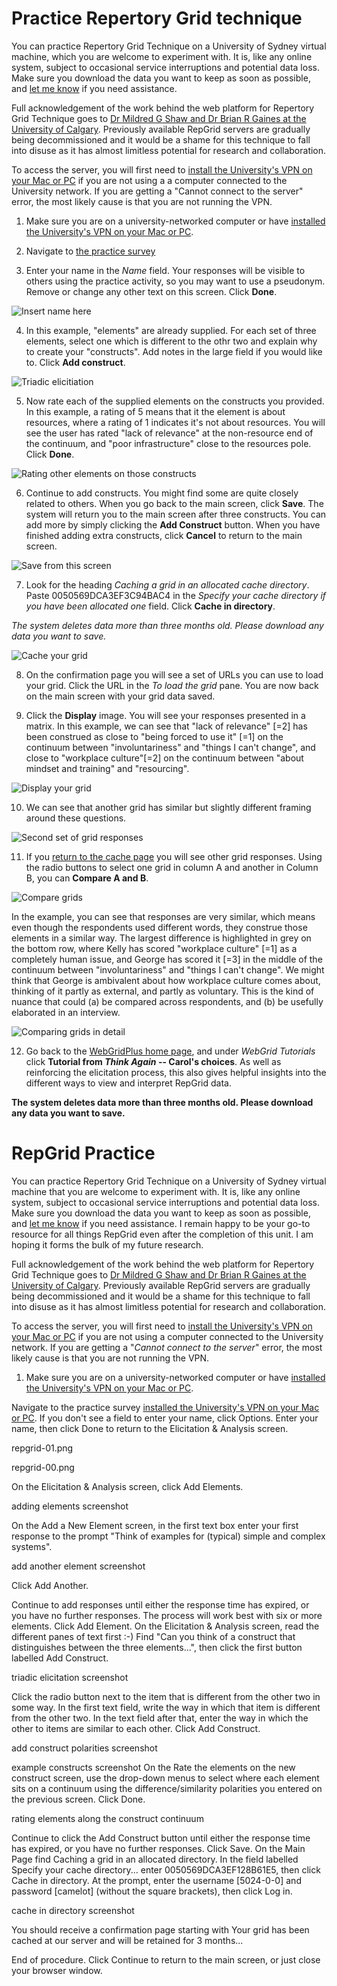 
# Practice Repertory Grid technique

You can practice Repertory Grid Technique on a University of Sydney virtual machine, which you are welcome to experiment with. It is, like any online system, subject to occasional service interruptions and potential data loss. Make sure you download the data you want to keep as soon as possible, and [let me know](mailto:eablack@uni.sydney.edu.au "Email EB") if you need assistance.

Full acknowledgement of the work behind the web platform for Repertory Grid Technique goes to [Dr Mildred G Shaw and Dr Brian R Gaines at the University of Calgary](http://pages.cpsc.ucalgary.ca/~gaines/repplus/ "RepPlus website"). Previously available RepGrid servers are gradually being decommissioned and it would be a shame for this technique to fall into disuse as it has almost limitless potential for research and collaboration.

To access the server, you will first need to [install the University's VPN on your Mac or PC](https://sydneyuni.service-now.com/sm?id=kb_article_view&sys_kb_id=e10e1396db01b3485beaf9b7f4961981 "instructions for installing VPN") if you are not using a a computer connected to the University network. If you are getting a "Cannot connect to the server" error, the most likely cause is that you are not running the VPN.

1. Make sure you are on a university-networked computer or have [installed the University's VPN on your Mac or PC](https://sydneyuni.service-now.com/sm?id=kb_article_view&sys_kb_id=e10e1396db01b3485beaf9b7f4961981 "instructions for installing VPN").

2. Navigate to [the practice survey](http://10.83.67.230/WebGrid/Constructs/Cache/0050569DCA3EF3C94BAC4/0050569DCA3EF3C94CD7E.rgrid??+C "WebGrid")
3. Enter your name in the _Name_ field. Your responses will be visible to others using the practice activity, so you may want to use a pseudonym. Remove or change any other text on this screen. Click **Done**.

![Insert name here](https://github.sydney.edu.au/crli/repgrid/blob/master/images/Screen%20Shot%202019-10-20%20at%209.57.38%20am.png "Insert name here")

4. In this example, "elements" are already supplied. For each set of three elements, select one which is different to the othr two and explain why to create your "constructs". Add notes in the large field if you would like to. Click **Add construct**.

![Triadic elicitiation](https://github.sydney.edu.au/crli/repgrid/blob/master/images/Screen%20Shot%202019-10-20%20at%2010.00.02%20am.png "Traidic elicitation screen")

5. Now rate each of the supplied elements on the constructs you provided. In this example, a rating of 5 means that it the element is about resources, where a rating of 1 indicates it's not about resources. You will see the user has rated "lack of relevance" at the non-resource end of the continuum, and "poor infrastructure" close to the resources pole. Click **Done**.

![Rating other elements on those constructs](https://github.sydney.edu.au/crli/repgrid/blob/master/images/Screen%20Shot%202019-10-20%20at%2010.03.24%20am.png "Rating all elements on those constructs")

6. Continue to add constructs. You might find some are quite closely related to others. When you go back to the main screen, click **Save**. The system will return you to the main screen after three constructs. You can add more by simply clicking the **Add Construct** button. When you have finished adding extra constructs, click **Cancel** to return to the main screen.

![Save from this screen](https://github.sydney.edu.au/crli/repgrid/blob/master/images/Screen%20Shot%202019-10-20%20at%2010.10.14%20am.png "Save")

7. Look for the heading _Caching a grid in an allocated cache directory_. Paste 0050569DCA3EF3C94BAC4 in the _Specify your cache directory if you have been allocated one_ field. Click **Cache in directory**.

_The system deletes data more than three months old. Please download any data you want to save._

![Cache your grid](https://github.sydney.edu.au/crli/repgrid/blob/master/images/Screen%20Shot%202019-10-20%20at%2010.12.16%20am.png "Caching your grid")

8. On the confirmation page you will see a set of URLs you can use to load your grid. Click the URL in the _To load the grid_ pane. You are now back on the main screen with your grid data saved.

9. Click the **Display** image. You will see your responses presented in a matrix. In this example, we can see that "lack of relevance" [=2] has been construed as close to "being forced to use it" [=1] on the continuum between "involuntariness" and "things I can't change", and close to "workplace culture"[=2] on the continuum between "about mindset and training" and "resourcing".

![Display your grid](https://github.sydney.edu.au/crli/repgrid/blob/master/images/Screen%20Shot%202019-10-20%20at%2011.02.11%20am.png "Display your grid")

10. We can see that another grid has similar but slightly different framing around these questions.

![Second set of grid responses](https://github.sydney.edu.au/crli/repgrid/blob/master/images/Screen%20Shot%202019-10-20%20at%2010.22.48%20am.png "Second set of grid responses")

11. If you [return to the cache page](http://10.83.67.230/WebGrid/Cache/0050569DCA3EF3C94BAC4 "Cache") you will see other grid responses. Using the radio buttons to select one grid in column A and another in Column B, you can **Compare A and B**.

![Compare grids](https://github.sydney.edu.au/crli/repgrid/blob/master/images/Screen%20Shot%202019-10-20%20at%2010.24.32%20am.png "Compare grids")

In the example, you can see that responses are very similar, which means even though the respondents used different words, they construe those elements in a similar way. The largest difference is highlighted in grey on the bottom row, where Kelly has scored "workplace culture" [=1] as a completely human issue, and George has scored it [=3] in the middle of the continuum between "involuntariness" and "things I can't change". We might think that George is ambivalent about how workplace culture comes about, thinking of it partly as external, and partly as voluntary. This is the kind of nuance that could (a) be compared across respondents, and (b) be usefully elaborated in an interview.

![Comparing grids in detail](https://github.sydney.edu.au/crli/repgrid/blob/master/images/Screen%20Shot%202019-10-20%20at%2010.25.20%20am.png "Comparison in detail")

12. Go back to the [WebGridPlus home page]("repgrid.makegroupworknotsuck.com" "Tutorial"), and under _WebGrid Tutorials_ click **Tutorial from _Think Again_ -- Carol's choices**. As well as reinforcing the elicitation process, this also gives helpful insights into the different ways to view and interpret RepGrid data.    

**The system deletes data more than three months old. Please download any data you want to save.**
# RepGrid Practice

You can practice Repertory Grid Technique on a University of Sydney virtual machine that you are welcome to experiment with. It is, like any online system, subject to occasional service interruptions and potential data loss. Make sure you download the data you want to keep as soon as possible, and [let me know](mailto:eablack@uni.sydney.edu.au "email me")  if you need assistance. I remain happy to be your go-to resource for all things RepGrid even after the completion of this unit. I am hoping it forms the bulk of my future research.

Full acknowledgement of the work behind the web platform for Repertory Grid Technique goes to [Dr Mildred G Shaw and Dr Brian R Gaines at the University of Calgary](http://pages.cpsc.ucalgary.ca/~gaines/repplus/ "RepPlus").  Previously available RepGrid servers are gradually being decommissioned and it would be a shame for this technique to fall into disuse as it has almost limitless potential for research and collaboration.

To access the server, you will first need to [install the University's VPN on your Mac or PC](https://sydneyuni.service-now.com/sm?id=kb_article_view&sys_kb_id=e10e1396db01b3485beaf9b7f4961981 "ICT information about installing VPN") if you are not using a computer connected to the University network. If you are getting a "_Cannot connect to the server_" error, the most likely cause is that you are not running the VPN.


1. Make sure you are on a university-networked computer or have [installed the University's VPN on your Mac or PC](https://sydneyuni.service-now.com/sm?id=kb_article_view&sys_kb_id=e10e1396db01b3485beaf9b7f4961981 "ICT information about installing VPN").

Navigate to the practice survey [installed the University's VPN on your Mac or PC](https://sydneyuni.service-now.com/sm?id=kb_article_view&sys_kb_id=e10e1396db01b3485beaf9b7f4961981 "ICT information about installing VPN"). If you don't see a field to enter your name, click Options. Enter your name, then click Done to return to the Elicitation & Analysis screen.

repgrid-01.png

repgrid-00.png

On the Elicitation & Analysis screen, click Add Elements.

adding elements screenshot

On the Add a New Element screen, in the first text box enter your first response to the prompt "Think of examples for (typical) simple and complex systems".

add another element screenshot

Click Add Another.

Continue to add responses until either the response time has expired, or you have no further responses. The process will work best with six or more elements.
Click Add Element.
On the Elicitation & Analysis screen, read the different panes of text first :-)
Find "Can you think of a construct that distinguishes between the three elements...", then click the first button labelled Add Construct.

triadic elicitation screenshot

Click the radio button next to the item that is different from the other two in some way. In the first text field, write the way in which that item is different from the other two. In the text field after that, enter the way in which the other to items are similar to each other.
Click Add Construct.

add construct polarities screenshot


example constructs screenshot
On the Rate the elements on the new construct screen, use the drop-down menus to select where each element sits on a continuum using the difference/similarity polarities you entered on the previous screen. Click Done.

rating elements along the construct continuum

Continue to click the Add Construct button until either the response time has expired, or you have no further responses.
Click Save.
On the Main Page find Caching a grid in an allocated directory.
In the field labelled Specify your cache directory... enter 0050569DCA3EF128B61E5, then click Cache in directory.
At the prompt, enter the username [5024-0-0] and password [camelot] (without the square brackets), then click Log in.

cache in directory screenshot

You should receive a confirmation page starting with Your grid has been cached at our server and will be retained for 3 months...

End of procedure. Click Continue to return to the main screen, or just close your browser window.
